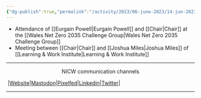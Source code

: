 ```yaml
---
{"dg-publish":true,"permalink":"/activity/2023/06-june-2023/14-jun-2023/"}
---
```


- Attendance of [[Eurgain Powell\|Eurgain Powell]] and [[Chair\|Chair]] at the [[Wales Net Zero 2035 Challenge Group\|Wales Net Zero 2035 Challenge Group]]
- Meeting between [[Chair\|Chair]] and [[Joshua Miles\|Joshua Miles]] of [[Learning & Work Institute\|Learning & Work Institute]]
***
<p style="text-align: center;">NICW communication channels</p>

󠁧 |[Website](https://nationalinfrastructurecommission.wales)|[Mastodon](https://toot.wales/@NICW)|[Pixelfed](https://pix.toot.wales/NICW)|[Linkedin](https://www.linkedin.com/company/26268509/)|[Twitter](https://twitter.com/InfraCommCymru)|
***
